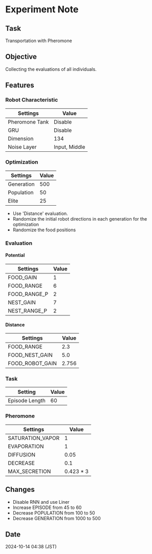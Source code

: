 # Experiment Note

## Task

Transportation with Pheromone

## Objective

Collecting the evaluations of all individuals.

## Features

### Robot Characteristic

| Settings       | Value         |
|----------------|---------------|
| Pheromone Tank | Disable       |
| GRU            | Disable       |
| Dimension      | 134           |
| Noise Layer    | Input, Middle |

### Optimization

| Settings   | Value |
|------------|-------|
| Generation | 500   |
| Population | 50    |
| Elite      | 25    |

- Use 'Distance' evaluation.
- Randomize the initial robot directions in each generation for the optimization
- Randomize the food positions

### Evaluation

#### Potential

| Settings     | Value |
|--------------|-------|
| FOOD_GAIN    | 1     |
| FOOD_RANGE   | 6     |
| FOOD_RANGE_P | 2     |
| NEST_GAIN    | 7     |
| NEST_RANGE_P | 2     |

#### Distance

| Settings        | Value |
|-----------------|-------|
| FOOD_RANGE      | 2.3   |
| FOOD_NEST_GAIN  | 5.0   |
| FOOD_ROBOT_GAIN | 2.756 |

### Task

| Setting        | Value |
|----------------|-------|
| Episode Length | 60    |

### Pheromone

| Settings         | Value     |
|------------------|-----------|
| SATURATION_VAPOR | 1         |
| EVAPORATION      | 1         |
| DIFFUSION        | 0.05      |  
| DECREASE         | 0.1       |
| MAX_SECRETION    | 0.423 * 3 |

## Changes

- Disable RNN and use Liner
- Increase EPISODE from 45 to 60
- Decrease POPULATION from 100 to 50
- Decrease GENERATION from 1000 to 500

## Date

2024-10-14 04:38 (JST)
